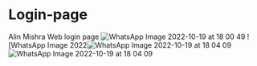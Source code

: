 # Login-page
Alin Mishra Web login page
![WhatsApp Image 2022-10-19 at 18 00 49](https://user-images.githubusercontent.com/70743093/196759084-3c335632-91e1-46de-b0ec-d2e7a839979a.jpg)
![WhatsApp Image 2022![WhatsApp Image 2022-10-19 at 18 04 09](https://user-images.githubusercontent.com/70743093/196760328-cdbd4ea3-ce6e-4bd0-a15e-61ee8f1b2196.jpg)
![WhatsApp Image 2022-10-19 at 18 04 09](https://user-images.githubusercontent.com/70743093/196761753-8f73f444-9144-467a-a765-134c4ff43816.jpg)
